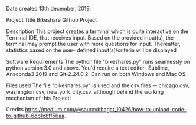  Date created
13th december, 2019.

Project Title
Bikeshare Github Project

 Description
This project  creates a terminal which is quite interactive on the Terminal IDE, that receives input. Based on the provided input(s), the terminal may prompt the user with more questions for input. Thereafter, statistics based on the user- defined input(s)/criteria will be displayed

Software Requirements
The python file "bikeshares.py" runs seamlessly on python version 3.0 and above. You'd require a text editor- Sublime,  Anaconda3 2019 and Git-2.24.0.2. Can run on both Windows and Mac OS

Files used
The file "bikeshares.py" is used and the csv files -- chicago.csv, washington.csv, new_york_city.csv. although behind the working mechanism of this Project: 


Credits
https://medium.com/@sauravbhagat_10426/how-to-upload-code-to-github-6db1c8ff56aa.


